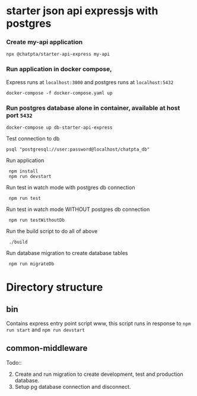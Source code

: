 # starter json api expressjs with postgres

### Create my-api application

```shell
npx @chatpta/starter-api-express my-api
```

### Run application in docker compose,

Express runs at ```localhost:3000``` and postgres runs at ```localhost:5432```

```shell
docker-compose -f docker-compose.yaml up
```

### Run postgres database alone in container, available at host port ```5432```

```shell
docker-compose up db-starter-api-express
```

Test connection to db

```shell
psql "postgresql://user:password@localhost/chatpta_db"
```

Run application

```shell
 npm install
 npm run devstart
```

Run test in watch mode with postgres db connection

```shell
 npm run test
```

Run test in watch mode WITHOUT postgres db connection

```shell
 npm run testWithoutDb
```

Run the build script to do all of above

```shell
 ./build
```

Run database migration to create database tables

```shell
 npm run migrateDb
```

# Directory structure

## bin

Contains express entry point script www, this script runs in response to ```npm run start``` and ```npm run devstart```

## common-middleware

Todo::

2. Create and run migration to create development, test and production database.
3. Setup pg database connection and disconnect.
